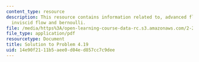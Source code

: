```yaml
---
content_type: resource
description: This resource contains information related to, advanced fluid mechanics,
  inviscid flow and bernoulli.
file: /media/https%3A/open-learning-course-data-rc.s3.amazonaws.com/2-25-advanced-fluid-mechanics-fall-2013/14e90f2111b5aee0d04ed857cc7c9dee_MIT2_25F13_Shapi4.19_Solu.pdf
file_type: application/pdf
resourcetype: Document
title: Solution to Problem 4.19
uid: 14e90f21-11b5-aee0-d04e-d857cc7c9dee
---
```

